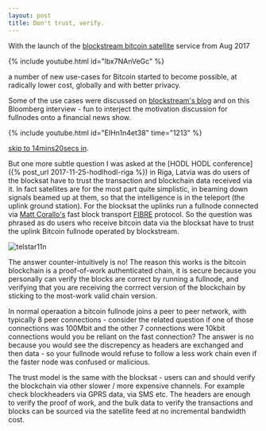 ```yaml
---
layout: post
title: Don't trust, verify.
---
```


With the launch of the [blockstream bitcoin satellite](https://blockstream.com/satellite/) service from Aug 2017  

{% include youtube.html id="lbx7NAnVeGc" %}

a number of new use-cases for Bitcoin started to become possible, at radically lower cost, globally and with better privacy. 

Some of the use cases were discussed on [blockstream's blog](https://blockstream.com/2017/08/15/announcing-blockstream-satellite.html) 
and on this Bloomberg interview - fun to interject the motivation discussion for fullnodes onto a financial news show.

{% include youtube.html id="EIHn1n4et38" time="1213" %}

[skip to 14mins20secs in](https://www.youtube.com/watch?v=EIHn1n4et38&t=14m20s).

But one more subtle question I was asked at the [HODL HODL conference]({% post_url 2017-11-25-hodlhodl-riga %}) 
in Riga, Latvia was do users of the blocksat have to trust the transaction and blockchain data received via it.  In fact satellites are for the most part quite simplistic, in beaming down signals beamed up at them, so that the intelligence 
is in the teleport (the uplink ground station).
For the blocksat the uplinks run a fullnode connected via [Matt Corallo's](https://twitter.com/thebluematt) fast block 
transport [FIBRE](https://bitcoinfibre.org) protocol.  So the question was phrased as do users who receive bitcoin data via the blocksat have to trust the uplink Bitcoin fullnode operated by blockstream.

![telstar11n]({{"/files/telstar11n.jpg"}})

The answer counter-intuitively is no!  The reason this works is the bitcoin blockchain is a proof-of-work authenticated chain,
it is secure because you personally can verify the blocks are correct by running a fullnode, and verifying that you are receiving the corrrect version of the blockchain by sticking to the most-work valid chain version.

In normal operaation a bitcoin fullnode joins a peer to peer network, with typically 8 peer connections - consider the
related question if one of those connections was 100Mbit and the other 7 connections were 10kbit connections would you be 
reliant on the fast connection?  The answer is no because you would see the discrepency as headers are exchanged and 
then data - so your fullnode would refuse to follow a less work chain even if the faster node was confused or malicious.

The trust model is the same with the blocksat - users can and should verify the blockchain via other slower / more expensive channels.  For example check blockheaders via GPRS data, via SMS etc.  The headers are enough to verify the proof of work, 
and the bulk data to verify the transactions and blocks can be sourced via the satellite feed at no incremental bandwidth cost.

